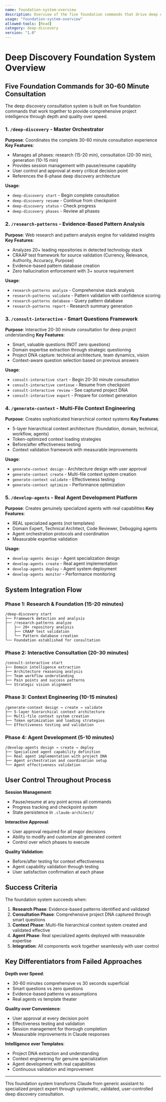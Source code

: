 ```yaml
---
name: foundation-system-overview
description: Overview of the five foundation commands that drive deep discovery consultation
usage: "foundation-system-overview"
allowed-tools: [Read]
category: deep-discovery
version: "1.0"
---
```


# Deep Discovery Foundation System Overview

## Five Foundation Commands for 30-60 Minute Consultation

The deep discovery consultation system is built on five foundation commands that work together to provide comprehensive project intelligence through depth and quality over speed.

### 1. `/deep-discovery` - Master Orchestrator
**Purpose**: Coordinates the complete 30-60 minute consultation experience
**Key Features**:
- Manages all phases: research (15-20 min), consultation (20-30 min), generation (10-15 min)
- Provides session management with pause/resume capability
- User control and approval at every critical decision point
- References the 8-phase deep discovery architecture

**Usage**: 
- `deep-discovery start` - Begin complete consultation
- `deep-discovery resume` - Continue from checkpoint
- `deep-discovery status` - Check progress
- `deep-discovery phases` - Review all phases

### 2. `/research-patterns` - Evidence-Based Pattern Analysis
**Purpose**: Web research and pattern analysis engine for validated insights
**Key Features**:
- Analyzes 20+ leading repositories in detected technology stack
- CRAAP test framework for source validation (Currency, Relevance, Authority, Accuracy, Purpose)
- Evidence-based pattern database creation
- Zero hallucination enforcement with 3+ source requirement

**Usage**:
- `research-patterns analyze` - Comprehensive stack analysis
- `research-patterns validate` - Pattern validation with confidence scoring
- `research-patterns database` - Query pattern database
- `research-patterns report` - Research summary generation

### 3. `/consult-interactive` - Smart Questions Framework
**Purpose**: Interactive 20-30 minute consultation for deep project understanding
**Key Features**:
- Smart, valuable questions (NOT zero questions)
- Domain expertise extraction through strategic questioning
- Project DNA capture: technical architecture, team dynamics, vision
- Context-aware question selection based on previous answers

**Usage**:
- `consult-interactive start` - Begin 20-30 minute consultation
- `consult-interactive continue` - Resume from checkpoint
- `consult-interactive review` - See captured project DNA
- `consult-interactive export` - Prepare for context generation

### 4. `/generate-context` - Multi-File Context Engineering
**Purpose**: Creates sophisticated hierarchical context systems
**Key Features**:
- 5-layer hierarchical context architecture (foundation, domain, technical, workflow, agents)
- Token-optimized context loading strategies
- Before/after effectiveness testing
- Context validation framework with measurable improvements

**Usage**:
- `generate-context design` - Architecture design with user approval
- `generate-context create` - Multi-file context system creation
- `generate-context validate` - Effectiveness testing
- `generate-context optimize` - Performance optimization

### 5. `/develop-agents` - Real Agent Development Platform
**Purpose**: Creates genuinely specialized agents with real capabilities
**Key Features**:
- REAL specialized agents (not templates)
- Domain Expert, Technical Architect, Code Reviewer, Debugging agents
- Agent orchestration protocols and coordination
- Measurable expertise validation

**Usage**:
- `develop-agents design` - Agent specialization design
- `develop-agents create` - Real agent implementation
- `develop-agents deploy` - Agent system deployment
- `develop-agents monitor` - Performance monitoring

## System Integration Flow

### Phase 1: Research & Foundation (15-20 minutes)
```
/deep-discovery start
├── Framework detection and analysis
├── /research-patterns analyze
│   ├── 20+ repository analysis
│   ├── CRAAP test validation
│   └── Pattern database creation
└── Foundation established for consultation
```

### Phase 2: Interactive Consultation (20-30 minutes)
```
/consult-interactive start
├── Domain intelligence extraction
├── Architecture reasoning analysis
├── Team workflow understanding
├── Pain points and success patterns
└── Strategic vision alignment
```

### Phase 3: Context Engineering (10-15 minutes)
```
/generate-context design → create → validate
├── 5-layer hierarchical context architecture
├── Multi-file context system creation
├── Token optimization and loading strategies
└── Effectiveness testing and validation
```

### Phase 4: Agent Development (5-10 minutes)
```
/develop-agents design → create → deploy
├── Specialized agent capability definition
├── Real agent implementation with project DNA
├── Agent orchestration and coordination setup
└── Agent effectiveness validation
```

## User Control Throughout Process

**Session Management**:
- Pause/resume at any point across all commands
- Progress tracking and checkpoint system
- State persistence in `.claude-architect/`

**Interactive Approval**:
- User approval required for all major decisions
- Ability to modify and customize all generated content
- Control over which phases to execute

**Quality Validation**:
- Before/after testing for context effectiveness
- Agent capability validation through testing
- User satisfaction confirmation at each phase

## Success Criteria

The foundation system succeeds when:
1. **Research Phase**: Evidence-based patterns identified and validated
2. **Consultation Phase**: Comprehensive project DNA captured through smart questions
3. **Context Phase**: Multi-file hierarchical context system created and validated effective
4. **Agent Phase**: Real specialized agents deployed with measurable expertise
5. **Integration**: All components work together seamlessly with user control

## Key Differentiators from Failed Approaches

**Depth over Speed**:
- 30-60 minutes comprehensive vs 30 seconds superficial
- Smart questions vs zero questions
- Evidence-based patterns vs assumptions
- Real agents vs template theater

**Quality over Convenience**:
- User approval at every decision point
- Effectiveness testing and validation
- Session management for thorough completion
- Measurable improvements in Claude responses

**Intelligence over Templates**:
- Project DNA extraction and understanding
- Context engineering for genuine specialization
- Agent development with real capabilities
- Continuous validation and improvement

---

This foundation system transforms Claude from generic assistant to specialized project expert through systematic, validated, user-controlled deep discovery consultation.